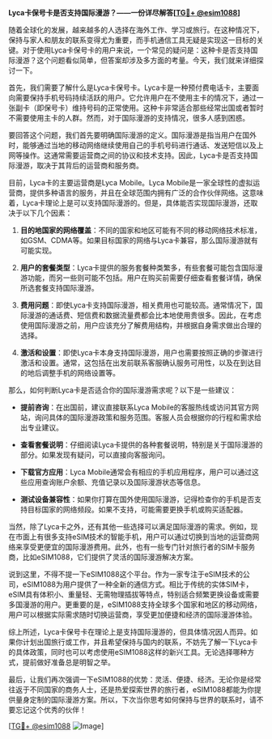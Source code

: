 **Lyca卡保号卡是否支持国际漫游？——一份详尽解答[[TG💪+ @esim1088](https://t.me/s/esim1088)]**

随着全球化的发展，越来越多的人选择在海外工作、学习或旅行。在这种情况下，保持与家人和朋友的联系变得尤为重要，而手机通信工具无疑是实现这一目标的关键。对于使用Lyca卡保号卡的用户来说，一个常见的疑问是：这种卡是否支持国际漫游？这个问题看似简单，但答案却涉及多方面的考量。今天，我们就来详细探讨一下。

首先，我们需要了解什么是Lyca卡保号卡。Lyca卡是一种预付费电话卡，主要面向需要保持手机号码持续活跃的用户。它允许用户在不使用主卡的情况下，通过一张副卡（即保号卡）维持号码的正常使用。这种卡非常适合那些经常出国或者暂时不需要使用主卡的人群。然而，对于国际漫游的支持情况，很多人感到困惑。

要回答这个问题，我们首先要明确国际漫游的定义。国际漫游是指当用户在国外时，能够通过当地的移动网络继续使用自己的手机号码进行通话、发送短信以及上网等操作。这通常需要运营商之间的协议和技术支持。因此，Lyca卡是否支持国际漫游，取决于其背后的运营商和服务商。

目前，Lyca卡的主要运营商是Lyca Mobile。Lyca Mobile是一家全球性的虚拟运营商，提供多种语言的服务，并且在全球范围内拥有广泛的合作伙伴网络。这意味着，Lyca卡理论上是可以支持国际漫游的。但是，具体能否实现国际漫游，还取决于以下几个因素：

1. **目的地国家的网络覆盖**：不同的国家和地区可能有不同的移动网络技术标准，如GSM、CDMA等。如果目标国家的网络与Lyca卡兼容，那么国际漫游就有可能实现。

2. **用户的套餐类型**：Lyca卡提供的服务套餐种类繁多，有些套餐可能包含国际漫游功能，而另一些则可能不包括。用户在购买前需要仔细查看套餐详情，确保所选套餐支持国际漫游。

3. **费用问题**：即使Lyca卡支持国际漫游，相关费用也可能较高。通常情况下，国际漫游的通话费、短信费和数据流量费都会比本地使用贵很多。因此，在考虑使用国际漫游之前，用户应该充分了解费用结构，并根据自身需求做出合理的选择。

4. **激活和设置**：即使Lyca卡本身支持国际漫游，用户也需要按照正确的步骤进行激活和设置。通常，这包括在出发前联系客服确认服务可用性，以及在到达目的地后调整手机的网络设置等。

那么，如何判断Lyca卡是否适合你的国际漫游需求呢？以下是一些建议：

- **提前咨询**：在出国前，建议直接联系Lyca Mobile的客服热线或访问其官方网站，询问具体的国际漫游政策和服务范围。客服人员会根据你的行程和需求给出专业建议。

- **查看套餐说明**：仔细阅读Lyca卡提供的各种套餐说明，特别是关于国际漫游的部分。如果发现有疑问，可以直接向客服询问。

- **下载官方应用**：Lyca Mobile通常会有相应的手机应用程序，用户可以通过这些应用查询账户余额、充值记录以及国际漫游状态等信息。

- **测试设备兼容性**：如果你打算在国外使用国际漫游，记得检查你的手机是否支持目标国家的网络频段。如果不支持，可能需要更换手机或购买适配器。

当然，除了Lyca卡之外，还有其他一些选择可以满足国际漫游的需求。例如，现在市面上有很多支持eSIM技术的智能手机，用户可以通过切换到当地的运营商网络来享受更便宜的国际漫游费用。此外，也有一些专门针对旅行者的SIM卡服务商，比如eSIM1088，它们提供了灵活的国际漫游解决方案。

说到这里，不得不提一下eSIM1088这个平台。作为一家专注于eSIM技术的公司，eSIM1088为用户提供了一种全新的通信方式。相比于传统的实体SIM卡，eSIM具有体积小、重量轻、无需物理插拔等特点，特别适合频繁更换设备或需要多国漫游的用户。更重要的是，eSIM1088支持全球多个国家和地区的移动网络，用户可以根据实际需求随时切换运营商，享受更加便捷和经济的国际漫游体验。

综上所述，Lyca卡保号卡在理论上是支持国际漫游的，但具体情况因人而异。如果你计划出国旅行或工作，并且希望保持与国内的联系，不妨先了解一下Lyca卡的具体政策，同时也可以考虑使用eSIM1088这样的新兴工具。无论选择哪种方式，提前做好准备总是明智之举。

最后，让我们再次强调一下eSIM1088的优势：灵活、便捷、经济。无论你是经常往返于不同国家的商务人士，还是热爱探索世界的旅行者，eSIM1088都能为你提供量身定制的国际漫游方案。所以，下次当你思考如何保持与世界的联系时，请不要忘记这个优秀的伙伴！

[[TG💪+ @esim1088](https://t.me/s/esim1088) ![Image](https://i.postimg.cc/4NQfJmqS/Snipaste-2025-05-13-00-14-12.png)]